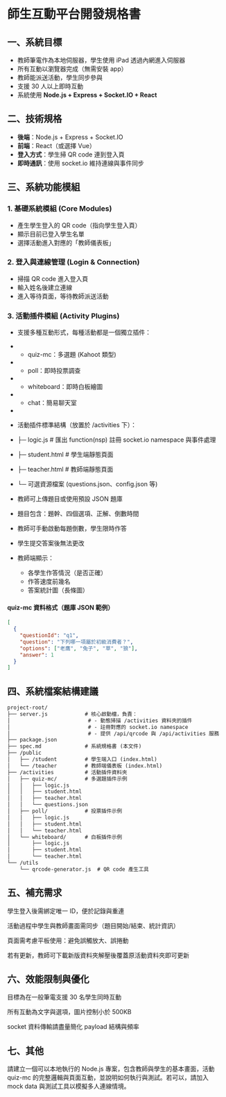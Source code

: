 # 師生互動平台開發規格書

## 一、系統目標

- 教師筆電作為本地伺服器，學生使用 iPad 透過內網進入伺服器
- 所有互動以瀏覽器完成（無需安裝 app）
- 教師能派送活動，學生同步參與
- 支援 30 人以上即時互動
- 系統使用 **Node.js + Express + Socket.IO + React**

## 二、技術規格

- **後端**：Node.js + Express + Socket.IO
- **前端**：React（或選擇 Vue）
- **登入方式**：學生掃 QR code 連到登入頁
- **即時通訊**：使用 socket.io 維持連線與事件同步

## 三、系統功能模組

### 1. 基礎系統模組 (Core Modules)

- 產生學生登入的 QR code（指向學生登入頁）
- 顯示目前已登入學生名單
- 選擇活動進入對應的「教師儀表板」

### 2. 登入與連線管理 (Login & Connection)

- 掃描 QR code 進入登入頁
- 輸入姓名後建立連線
- 進入等待頁面，等待教師派送活動

### 3. 活動插件模組 (Activity Plugins)
- 支援多種互動形式，每種活動都是一個獨立插件：
-   - quiz-mc：多選題 (Kahoot 類型)
-   - poll：即時投票調查
-   - whiteboard：即時白板繪圖
-   - chat：簡易聊天室
-
- 活動插件標準結構（放置於 /activities 下）：
-   ├─ logic.js       # 匯出 function(nsp) 註冊 socket.io namespace 與事件處理
-   ├─ student.html   # 學生端靜態頁面
-   ├─ teacher.html   # 教師端靜態頁面
-   └─ 可選資源檔案 (questions.json、config.json 等)

- 教師可上傳題目或使用預設 JSON 題庫
- 題目包含：題幹、四個選項、正解、倒數時間
- 教師可手動啟動每題倒數，學生限時作答
- 學生提交答案後無法更改
- 教師端顯示：
  - 各學生作答情況（是否正確）
  - 作答速度前幾名
  - 答案統計圖（長條圖）

#### quiz-mc 資料格式（題庫 JSON 範例）

```json
[
  {
    "questionId": "q1",
    "question": "下列哪一項屬於初級消費者？",
    "options": ["老鷹", "兔子", "草", "狼"],
    "answer": 1
  }
]
```

## 四、系統檔案結構建議
```txt
project-root/
├── server.js            # 核心啟動檔，負責：
│                         # - 動態掃描 /activities 資料夾的插件
│                         # - 註冊對應的 socket.io namespace
│                         # - 提供 /api/qrcode 與 /api/activities 服務
├── package.json
├── spec.md              # 系統規格書 (本文件)
├── /public
│   ├── /student         # 學生端入口 (index.html)
│   └── /teacher         # 教師端儀表板 (index.html)
├── /activities          # 活動插件資料夾
│   ├── quiz-mc/         # 多選題插件示例
│   │   ├── logic.js
│   │   ├── student.html
│   │   ├── teacher.html
│   │   └── questions.json
│   ├── poll/            # 投票插件示例
│   │   ├── logic.js
│   │   ├── student.html
│   │   └── teacher.html
│   └── whiteboard/      # 白板插件示例
│       ├── logic.js
│       ├── student.html
│       └── teacher.html
└── /utils
    └── qrcode-generator.js  # QR code 產生工具
``` 
## 五、補充需求
學生登入後需綁定唯一 ID，便於記錄與重連

活動過程中學生與教師畫面需同步（題目開始/結束、統計資訊）

頁面需考慮平板使用：避免誤觸放大、誤捲動

若有更新，教師可下載新版資料夾解壓後覆蓋原活動資料夾即可更新

## 六、效能限制與優化
目標為在一般筆電支援 30 名學生同時互動

所有互動為文字與選項，圖片控制小於 500KB

socket 資料傳輸請盡量簡化 payload 結構與頻率

## 七、其他
請建立一個可以本地執行的 Node.js 專案，包含教師與學生的基本畫面，活動 quiz-mc 的完整邏輯與頁面互動，並說明如何執行與測試。若可以，請加入 mock data 與測試工具以模擬多人連線情境。
